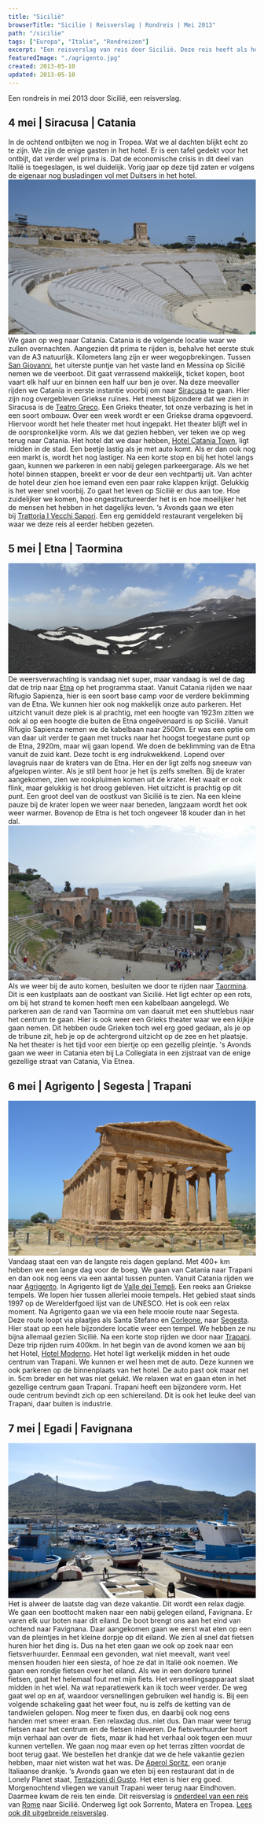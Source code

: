 ```yaml
---
title: "Sicilië"
browserTitle: "Sicilie | Reisverslag | Rondreis | Mei 2013"
path: "/sicilie"
tags: ["Europa", "Italie", "Rondreizen"]
excerpt: "Een reisverslag van reis door Sicilië. Deze reis heeft als hoogtepunten, Etna, Siracusa, Taormina, Catania, Trapani en Agrigento."
featuredImage: "./agrigento.jpg"
created: 2013-05-10
updated: 2013-05-10
---
```


Een rondreis in mei 2013 door Sicilië, een reisverslag.

## 4 mei | Siracusa | Catania

In de ochtend ontbijten we nog in Tropea. Wat we al dachten blijkt echt zo te zijn. We zijn de enige gasten in het hotel. Er is een tafel gedekt voor het ontbijt, dat verder wel prima is. Dat de economische crisis in dit deel van Italië is toegeslagen, is wel duidelijk. Vorig jaar op deze tijd zaten er volgens de eigenaar nog busladingen vol met Duitsers in het hotel. ![Siracusa](./siracusa.jpg)We gaan op weg naar Catania. Catania is de volgende locatie waar we zullen overnachten. Aangezien dit prima te rijden is, behalve het eerste stuk van de A3 natuurlijk. Kilometers lang zijn er weer wegopbrekingen. Tussen [San Giovanni](https://nl.wikipedia.org/wiki/Villa_San_Giovanni "Villa San Giovanni"), het uiterste puntje van het vaste land en Messina op Sicilië nemen we de veerboot. Dit gaat verrassend makkelijk, ticket kopen, boot vaart elk half uur en binnen een half uur ben je over. Na deze meevaller rijden we Catania in eerste instantie voorbij om naar [Siracusa](https://nl.wikipedia.org/wiki/Syracuse_(Itali%C3%AB) "Siracusa") te gaan. Hier zijn nog overgebleven Griekse ruïnes. Het meest bijzondere dat we zien in Siracusa is de [Teatro Greco](https://nl.wikipedia.org/wiki/Grieks_theater_van_Syracuse "Teatro Greco"). Een Grieks theater, tot onze verbazing is het in een soort ombouw. Over een week wordt er een Griekse drama opgevoerd. Hiervoor wordt het hele theater met hout ingepakt. Het theater blijft wel in de oorspronkelijke vorm. Als we dat gezien hebben, ver teken we op weg terug naar Catania. Het hotel dat we daar hebben, [Hotel Catania Town](http://www.tripadvisor.nl/Hotel_Review-g187888-d1464347-Reviews-Hotel_Catania_Town-Catania_Province_of_Catania_Sicily.html "Hotel Catania Town"), ligt midden in de stad. Een beetje lastig als je met auto komt. Als er dan ook nog een markt is, wordt het nog lastiger. Na een korte stop en bij het hotel langs gaan, kunnen we parkeren in een nabij gelegen parkeergarage. Als we het hotel binnen stappen, breekt er voor de deur een vechtpartij uit. Van achter de hotel deur zien hoe iemand even een paar rake klappen krijgt. Gelukkig is het weer snel voorbij. Zo gaat het leven op Sicilië er dus aan toe. Hoe zuidelijker we komen, hoe ongestructureerder het is en hoe moeilijker het de mensen het hebben in het dagelijks leven. ‘s Avonds gaan we eten bij [Trattoria I Vecchi Sapori](http://www.tripadvisor.nl/Restaurant_Review-g187888-d2271299-Reviews-Trattoria_I_Vecchi_Sapori-Catania_Province_of_Catania_Sicily.html "Trattoria I Vecchi Sapori"). Een erg gemiddeld restaurant vergeleken bij waar we deze reis al eerder hebben gezeten.

## 5 mei | Etna | Taormina

![Etna Vulkaan](./etna.jpg)De weersverwachting is vandaag niet super, maar vandaag is wel de dag dat de trip naar [Etna](https://nl.wikipedia.org/wiki/Etna_(vulkaan) "Etna") op het programma staat. Vanuit Catania rijden we naar Rifugio Sapienza, hier is een soort base camp voor de verdere beklimming van de Etna. We kunnen hier ook nog makkelijk onze auto parkeren. Het uitzicht vanuit deze plek is al prachtig, met een hoogte van 1923m zitten we ook al op een hoogte die buiten de Etna ongeëvenaard is op Sicilië. Vanuit Rifugio Sapienza nemen we de kabelbaan naar 2500m. Er was een optie om van daar uit verder te gaan met trucks naar het hoogst toegestane punt op de Etna, 2920m, maar wij gaan lopend. We doen de beklimming van de Etna vanuit de zuid kant. Deze tocht is erg indrukwekkend. Lopend over lavagruis naar de kraters van de Etna. Her en der ligt zelfs nog sneeuw van afgelopen winter. Als je stil bent hoor je het ijs zelfs smelten. Bij de krater aangekomen, zien we rookpluimen komen uit de krater. Het waait er ook flink, maar gelukkig is het droog gebleven. Het uitzicht is prachtig op dit punt. Een groot deel van de oostkust van Sicilië is te zien. Na een kleine pauze bij de krater lopen we weer naar beneden, langzaam wordt het ook weer warmer. Bovenop de Etna is het toch ongeveer 18 kouder dan in het dal. ![Toarmina Sicilie](./taormina.jpg)Als we weer bij de auto komen, besluiten we door te rijden naar [Taormina](https://nl.wikipedia.org/wiki/Taormina "Taormina"). Dit is een kustplaats aan de oostkant van Sicilië. Het ligt echter op een rots, om bij het strand te komen heeft men een kabelbaan aangelegd. We parkeren aan de rand van Taormina om van daaruit met een shuttlebus naar het centrum te gaan. Hier is ook weer een Grieks theater waar we een kijkje gaan nemen. Dit hebben oude Grieken toch wel erg goed gedaan, als je op de tribune zit, heb je op de achtergrond uitzicht op de zee en het plaatsje. Na het theater is het tijd voor een biertje op een gezellig pleintje. 's Avonds gaan we weer in Catania eten bij La Collegiata in een zijstraat van de enige gezellige straat van Catania, Via Etnea.

## 6 mei | Agrigento | Segesta | Trapani

![Agrigento Sicilie](./agrigento.jpg)Vandaag staat een van de langste reis dagen gepland. Met 400+ km hebben we een lange dag voor de boeg. We gaan van Catania naar Trapani en dan ook nog eens via een aantal tussen punten. Vanuit Catania rijden we naar [Agrigento](https://nl.wikipedia.org/wiki/Agrigento_(stad) "Agrigento"). In Agrigento ligt de [Valle dei Templi](https://nl.wikipedia.org/wiki/Akragas "Valle dei Templi"). Een reeks aan Griekse tempels. We lopen hier tussen allerlei mooie tempels. Het gebied staat sinds 1997 op de Werelderfgoed lijst van de UNESCO. Het is ook een relax moment. Na Agrigento gaan we via een hele mooie route naar Segesta. Deze route loopt via plaatjes als Santa Stefano en [Corleone](https://nl.wikipedia.org/wiki/Corleone "Corleone"), naar [Segesta](https://nl.wikipedia.org/wiki/Segesta_(stad) "Segesta"). Hier staat op een hele bijzondere locatie weer een tempel. We hebben ze nu bijna allemaal gezien Sicilië. Na een korte stop rijden we door naar [Trapani](https://nl.wikipedia.org/wiki/Trapani_(stad) "Trapani"). Deze trip rijden ruim 400km. In het begin van de avond komen we aan bij het Hotel, [Hotel Moderno](http://www.tripadvisor.nl/Hotel_Review-g494955-d1395124-Reviews-Albergo_Moderno-Trapani_Province_of_Trapani_Sicily.html "Hotel Moderno"). Het hotel ligt werkelijk midden in het oude centrum van Trapani. We kunnen er wel heen met de auto. Deze kunnen we ook parkeren op de binnenplaats van het hotel. De auto past ook maar net in. 5cm breder en het was niet gelukt. We relaxen wat en gaan eten in het gezellige centrum gaan Trapani. Trapani heeft een bijzondere vorm. Het oude centrum bevindt zich op een schiereiland. Dit is ook het leuke deel van Trapani, daar buiten is industrie.

## 7 mei | Egadi | Favignana

![Favignana](./favignana.jpg)Het is alweer de laatste dag van deze vakantie. Dit wordt een relax dagje. We gaan een boottocht maken naar een nabij gelegen eiland, Favignana. Er varen elk uur boten naar dit eiland. De boot brengt ons aan het eind van ochtend naar Favignana. Daar aangekomen gaan we eerst wat eten op een van de pleintjes in het kleine dorpje op dit eiland. We zien al snel dat fietsen huren hier het ding is. Dus na het eten gaan we ook op zoek naar een fietsverhuurder. Eenmaal een gevonden, wat niet meevalt, want veel mensen houden hier een siesta, of hoe ze dat in Italië ook noemen. We gaan een rondje fietsen over het eiland. Als we in een donkere tunnel fietsen, gaat het helemaal fout met mijn fiets. Het versnellingsapparaat slaat midden in het wiel. Na wat reparatiewerk kan ik toch weer verder. De weg gaat wel op en af, waardoor versnellingen gebruiken wel handig is. Bij een volgende schakeling gaat het weer fout, nu is zelfs de ketting van de tandwielen gelopen. Nog meer te fixen dus, en daarbij ook nog eens handen met smeer eraan. Een relaxdag dus..niet dus. Dan maar weer terug fietsen naar het centrum en de fietsen inleveren. De fietsverhuurder hoort mijn verhaal aan over de  fiets, maar ik had het verhaal ook tegen een muur kunnen vertellen. We gaan nog maar even op het terras zitten voordat de boot terug gaat. We bestellen het drankje dat we de hele vakantie gezien hebben, maar niet wisten wat het was. De [Aperol Spritz](https://nl.wikipedia.org/wiki/Aperol "Aperol Spritz"), een oranje Italiaanse drankje. ‘s Avonds gaan we eten bij een restaurant dat in de Lonely Planet staat, [Tentazioni di Gusto](http://www.tripadvisor.nl/Restaurant_Review-g494955-d1371288-Reviews-TENTAZIONI_DI_GUSTO-Trapani_Province_of_Trapani_Sicily.html "Tentazioni di Gusto"). Het eten is hier erg goed. Morgenochtend vliegen we vanuit Trapani weer terug naar Eindhoven.  Daarmee kwam de reis ten einde. Dit reisverslag is [onderdeel van een reis](./italie "Reisverslag Italië") van [Rome](./rome "Reisverslag Rome") naar Sicilië. Onderweg ligt ook Sorrento, Matera en Tropea. [Lees ook dit uitgebreide reisverslag](/zuid-italie "Reisverslag Zuid-Italië").